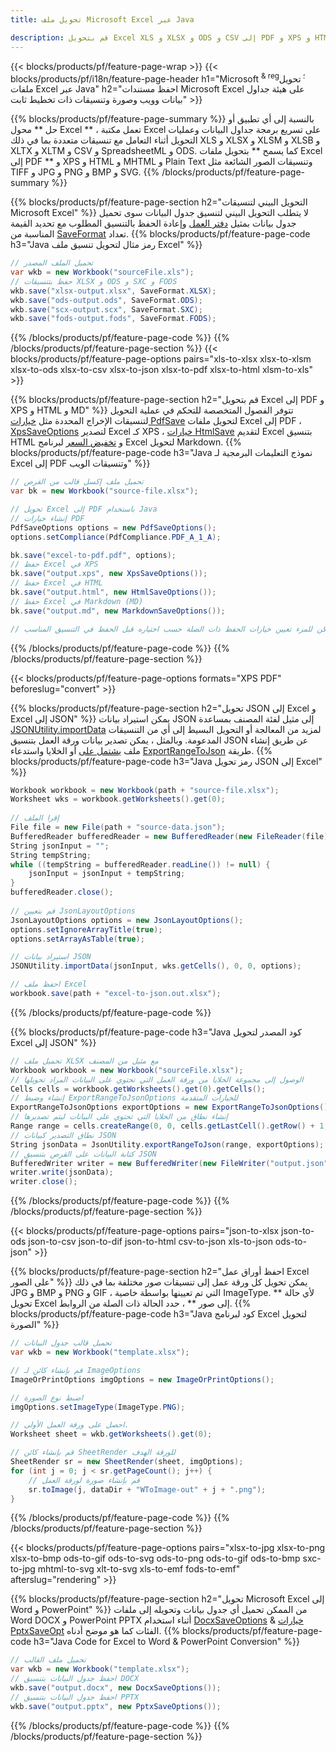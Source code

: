 ```yaml
---
title: تحويل ملف Microsoft Excel عبر Java 

description: قم بتحويل Excel XLS و XLSX و ODS و CSV إلى PDF و XPS و HTML و JPEG و HTML والعديد من التنسيقات الشائعة الأخرى باستخدام سطور قليلة فقط من Java التعليمات البرمجية.
---
```

{{< blocks/products/pf/feature-page-wrap >}}
{{< blocks/products/pf/i18n/feature-page-header h1="Microsoft <sup> & reg؛ </sup> تحويل ملفات Excel عبر Java" h2="احفظ مستندات Microsoft Excel على هيئة جداول بيانات وويب وصورة وتنسيقات ذات تخطيط ثابت" >}}

{{% blocks/products/pf/feature-page-summary %}}
بالنسبة إلى أي تطبيق أو حل ** محول Excel ** ، تعمل مكتبة Excel على تسريع برمجة جداول البيانات وعمليات التحويل أثناء التعامل مع تنسيقات متعددة بما في ذلك XLS و XLSX و XLSM و XLSB و XLTX و XLTM و CSV و SpreadsheetML و ODS. كما يسمح ** بتحويل ملفات Excel إلى PDF ** و XPS و HTML و MHTML و Plain Text وتنسيقات الصور الشائعة مثل TIFF و JPG و PNG و BMP و SVG.
{{% /blocks/products/pf/feature-page-summary %}}

{{% blocks/products/pf/feature-page-section h2="التحويل البيني لتنسيقات Microsoft Excel" %}}
لا يتطلب التحويل البيني لتنسيق جدول البيانات سوى تحميل جدول بيانات بمثيل [دفتر العمل](https://reference.aspose.com/cells/java/com.aspose.cells/Workbook) وإعادة الحفظ بالتنسيق المطلوب مع تحديد القيمة المناسبة من [SaveFormat](https://reference.aspose.com/cells/java/com.aspose.cells/SaveFormat) تعداد.
{{% blocks/products/pf/feature-page-code h3="Java رمز مثال لتحويل تنسيق ملف Excel" %}}

```cs
// تحميل الملف المصدر
var wkb = new Workbook("sourceFile.xls");
// حفظ بتنسيقات XLSX و ODS و SXC و FODS
wkb.save("xlsx-output.xlsx", SaveFormat.XLSX);
wkb.save("ods-output.ods", SaveFormat.ODS);
wkb.save("scx-output.scx", SaveFormat.SXC);
wkb.save("fods-output.fods", SaveFormat.FODS);

```
{{% /blocks/products/pf/feature-page-code %}}
{{% /blocks/products/pf/feature-page-section %}}
{{< blocks/products/pf/feature-page-options pairs="xls-to-xlsx xlsx-to-xlsm xlsx-to-ods xlsx-to-csv xlsx-to-json xlsx-to-pdf xlsx-to-html xlsm-to-xls" >}}


{{% blocks/products/pf/feature-page-section h2="قم بتحويل Excel إلى PDF و XPS و HTML و MD" %}}
تتوفر الفصول المتخصصة للتحكم في عملية التحويل لتنسيقات الإخراج المحددة مثل [خيارات PdfSave](https://reference.aspose.com/cells/java/com.aspose.cells/PdfSaveOptions) لتحويل ملفات Excel إلى PDF ، [XpsSaveOptions](https://reference.aspose.com/cells/java/com.aspose.cells/XpsSaveOptions) لتصدير Excel كـ XPS ، [خيارات HtmlSave](https://reference.aspose.com/cells/java/com.aspose.cells/HtmlSaveOptions) لتقديم Excel بتنسيق HTML و [تخفيض السعر](https://reference.aspose.com/cells/java/com.aspose.cells/MarkdownSaveOptions) لبرنامج Excel لتحويل Markdown. 
{{% blocks/products/pf/feature-page-code h3="Java نموذج التعليمات البرمجية لـ Excel إلى PDF وتنسيقات الويب" %}}

```cs
// تحميل ملف إكسل قالب من القرص
var bk = new Workbook("source-file.xlsx");

// تحويل Excel إلى PDF باستخدام Java
// إنشاء خيارات PDF
PdfSaveOptions options = new PdfSaveOptions();
options.setCompliance(PdfCompliance.PDF_A_1_A);

bk.save("excel-to-pdf.pdf", options);
// حفظ Excel في XPS
bk.save("output.xps", new XpsSaveOptions());
// حفظ Excel في HTML
bk.save("output.html", new HtmlSaveOptions());
// حفظ Excel في Markdown (MD)
bk.save("output.md", new MarkdownSaveOptions());

// يمكن للمرء تعيين خيارات الحفظ ذات الصلة حسب اختياره قبل الحفظ في التنسيق المناسب

```
{{% /blocks/products/pf/feature-page-code %}}
{{% /blocks/products/pf/feature-page-section %}}

{{< blocks/products/pf/feature-page-options formats="XPS PDF" beforeslug="convert" >}}

{{% blocks/products/pf/feature-page-section h2="تحويل JSON إلى Excel و Excel إلى JSON" %}}
يمكن استيراد بيانات JSON إلى مثيل لفئة المصنف بمساعدة [JSONUtility.importData](https://reference.aspose.com/cells/java/com.aspose.cells/jsonutility#importData) لمزيد من المعالجة أو التحويل البسيط إلى أي من التنسيقات المدعومة. وبالمثل ، يمكن تصدير بيانات ورقة العمل بتنسيق JSON عن طريق إنشاء ملف [يشتمل على](https://reference.aspose.com/cells/java/com.aspose.cells/range) أو الخلايا واستدعاء [ExportRangeToJson](https://reference.aspose.com/cells/java/com.aspose.cells/jsonutility) طريقة.
{{% blocks/products/pf/feature-page-code h3="Java رمز تحويل JSON إلى Excel" %}}
```cs
Workbook workbook = new Workbook(path + "source-file.xlsx");
Worksheet wks = workbook.getWorksheets().get(0);
		
// إقرا الملف
File file = new File(path + "source-data.json");
BufferedReader bufferedReader = new BufferedReader(new FileReader(file));
String jsonInput = "";
String tempString;
while ((tempString = bufferedReader.readLine()) != null) {
	jsonInput = jsonInput + tempString; 
}
bufferedReader.close();
							
// قم بتعيين JsonLayoutOptions
JsonLayoutOptions options = new JsonLayoutOptions();
options.setIgnoreArrayTitle(true);
options.setArrayAsTable(true);

// استيراد بيانات JSON
JSONUtility.importData(jsonInput, wks.getCells(), 0, 0, options);

// احفظ ملف Excel
workbook.save(path + "excel-to-json.out.xlsx");

```
{{% /blocks/products/pf/feature-page-code %}}

{{% blocks/products/pf/feature-page-code h3="Java كود المصدر لتحويل Excel إلى JSON" %}}
```cs
// تحميل ملف XLSX مع مثيل من المصنف
Workbook workbook = new Workbook("sourceFile.xlsx");
// الوصول إلى مجموعة الخلايا من ورقة العمل التي تحتوي على البيانات المراد تحويلها
Cells cells = workbook.getWorksheets().get(0).getCells();
// إنشاء وضبط ExportRangeToJsonOptions للخيارات المتقدمة
ExportRangeToJsonOptions exportOptions = new ExportRangeToJsonOptions();
// إنشاء نطاق من الخلايا التي تحتوي على البيانات ليتم تصديرها
Range range = cells.createRange(0, 0, cells.getLastCell().getRow() + 1, cells.getLastCell().getColumn() + 1);
// نطاق التصدير كبيانات JSON
String jsonData = JsonUtility.exportRangeToJson(range, exportOptions);
// كتابة البيانات على القرص بتنسيق JSON
BufferedWriter writer = new BufferedWriter(new FileWriter("output.json"));
writer.write(jsonData);
writer.close();    

```
{{% /blocks/products/pf/feature-page-code %}}
{{% /blocks/products/pf/feature-page-section %}}

{{< blocks/products/pf/feature-page-options pairs="json-to-xlsx json-to-ods json-to-csv json-to-dif json-to-html csv-to-json xls-to-json ods-to-json" >}}

{{% blocks/products/pf/feature-page-section h2="احفظ أوراق عمل Excel على الصور" %}}
يمكن تحويل كل ورقة عمل إلى تنسيقات صور مختلفة بما في ذلك JPG و BMP و PNG و GIF ، التي تم تعيينها بواسطة خاصية ImageType. لأي حالة ** تحويل Excel إلى صور ** ، حدد الحالة ذات الصلة من الروابط.
{{% blocks/products/pf/feature-page-code h3="Java كود لبرنامج Excel لتحويل الصورة" %}}
```cs
// تحميل قالب جدول البيانات
var wkb = new Workbook("template.xlsx");

// قم بإنشاء كائن لـ ImageOptions
ImageOrPrintOptions imgOptions = new ImageOrPrintOptions();

// اضبط نوع الصورة
imgOptions.setImageType(ImageType.PNG);

// احصل على ورقة العمل الأولى.
Worksheet sheet = wkb.getWorksheets().get(0);

// قم بإنشاء كائن SheetRender للورقة الهدف
SheetRender sr = new SheetRender(sheet, imgOptions);
for (int j = 0; j < sr.getPageCount(); j++) {
	// قم بإنشاء صورة لورقة العمل
	sr.toImage(j, dataDir + "WToImage-out" + j + ".png");
}

```
{{% /blocks/products/pf/feature-page-code %}}
{{% /blocks/products/pf/feature-page-section %}}

{{< blocks/products/pf/feature-page-options pairs="xlsx-to-jpg xlsx-to-png xlsx-to-bmp ods-to-gif ods-to-svg ods-to-png ods-to-gif ods-to-bmp sxc-to-jpg mhtml-to-svg xlt-to-svg xls-to-emf fods-to-emf" afterslug="rendering" >}}

{{% blocks/products/pf/feature-page-section h2="تحويل Microsoft Excel إلى Word و PowerPoint" %}}
من الممكن تحميل أي جدول بيانات وتحويله إلى ملفات Word DOCX و PowerPoint PPTX أثناء استخدام [DocxSaveOptions](https://reference.aspose.com/cells/java/com.aspose.cells/DocxSaveOptions) & [خيارات PptxSaveOpt](https://reference.aspose.com/cells/java/com.aspose.cells/PptxSaveOptions) الفئات كما هو موضح أدناه.
{{% blocks/products/pf/feature-page-code h3="Java Code for Excel to Word & PowerPoint Conversion" %}}
```cs
// تحميل ملف القالب
var wkb = new Workbook("template.xlsx");
// احفظ جدول البيانات بتنسيق DOCX
wkb.save("output.docx", new DocxSaveOptions());
// احفظ جدول البيانات بتنسيق PPTX
wkb.save("output.pptx", new PptxSaveOptions());

```
{{% /blocks/products/pf/feature-page-code %}}
{{% /blocks/products/pf/feature-page-section %}}

